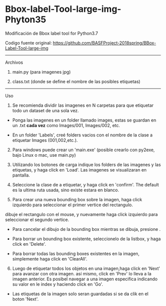 # Bbox-label-Tool-large-img-Phyton35
Modificación de Bbox label tool for Python3.7

Codigo fuente original: https://github.com/BASFProject-2018spring/BBox-Label-Tool-large-img
_______________________________________________________________________________________________________________________________________
Archivos
1. main.py (para imagenes jpg)

2. class.txt (donde se define el nombre de las posibles etiquetas)

_______________________________________________________________________________________________________________________________________
Uso

1. Se recomienda dividir las imagenes en N carpetas para  que etiquetar todo un dataset de una sola vez.
- Ponga las imagenes en un folder llamado images, estas se guardan en un .txt **cada vez** como Images/001, Images/002, etc.

- En un folder 'Labels', creé folders vacios con el nombre de la clase a etiquetar Images (001,002,etc.). 

2. Para windows puede crear un 'main.exe' (posible crearlo con py2exe, bajo Linux o mac, use main.py)

3. Utilizando los botones de carga indique los folders de las imagenes y las etiquetas, y haga click en 'Load'.
Las imagenes se visualizaran en pantalla.

4. Seleccione la clase de a etiquetar, y haga click en 'confirm'. The default es la ultima ruta usada, sino existe estara
en blanco.

5. Para crear una nueva bounding box sobre la imagen, haga click izquierdo para seleccionar el primer vertice del rectangulo. 

dibuje el rectangulo con el mouse, y nuevamente haga click izquierdo para seleccionar el segundo vertice.

- Para cancelar el dibujo de la bounding box mientras se dibuja, presione <Esc>.

- Para borrar un bounding box existente, seleccionelo de la listbox, y haga click en 'Delete'.

- Para borrar todas las bounding boxes existentes en la imagen, simplemente haga click en 'ClearAll'.


6. Luego de etiquetar todos los objetos en una imagen,haga click en 'Next' para avanzar con otra imagen. así mismo, click en 'Prev' lo lleva a la imagen anterior.
Es posibel navegar a una imagen especifica indicando su valor en le index y haciendo click en 'Go'.
- Las etiquetas de la imagen solo seran guardadas si se da clik en el boton 'Next'.  

